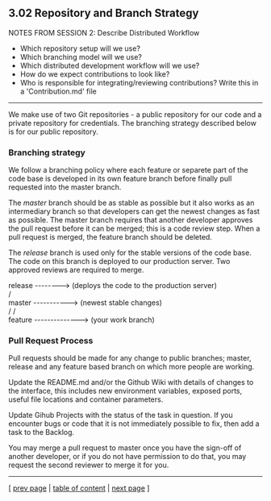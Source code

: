 ## 3.02 Repository and Branch Strategy

NOTES FROM SESSION 2:
Describe Distributed Workflow
* Which repository setup will we use?
* Which branching model will we use?
* Which distributed development workflow will we use?
* How do we expect contributions to look like?
* Who is responsible for integrating/reviewing contributions?
Write this in a 'Contribution.md' file
___________

We make use of two Git repositories - a public repository for our code and a private repository for credentials. The branching strategy described below is for our public repository. 

### Branching strategy
We follow a branching policy where each feature or separete part of the code base is developed in its own feature branch before finally pull requested into the master branch.

The *master* branch should be as stable as possible but it also works as an intermediary branch so that developers can get the newest changes as fast as possible. The master branch requires that another developer approves the pull request before it can be merged; this is a code review step. When a pull request is merged, the feature branch should be deleted.

The *release* branch is used only for the stable versions of the code base. The code on this branch is deployed to our production server. Two approved reviews are required to merge. 

release		-------->	 (deploys the code to the production server)  
			/  
master	 	----------->	 (newest stable changes)  
		/     /  
feature		-------------->	 (your work branch)  

### Pull Request Process
Pull requests should be made for any change to public branches; master, release and any feature based branch on which more people are working.

Update the README.md and/or the Github Wiki with details of changes to the interface, this includes new environment variables, exposed ports, useful file locations and container parameters.

Update Gihub Projects with the status of the task in question. If you encounter bugs or code that it is not immediately possible to fix, then add a task to the Backlog.

You may merge a pull request to master once you have the sign-off of another developer, or if you do not have permission to do that, you may request the second reviewer to merge it for you.

---
[ [prev page](../chapters/301_ci_dc_chain_tools.md) | [table of content](../table_of_content.md) | [next page](../chapters/303_dev_process_and_tools.md) ]

